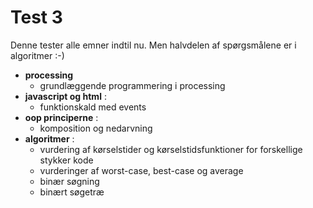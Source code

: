 # Test 3

Denne tester alle emner indtil nu. Men halvdelen af spørgsmålene er i algoritmer :-)

- **processing**
    - grundlæggende programmering i processing
- **javascript og html** :
    - funktionskald med events 
- **oop principerne** :
    - komposition og nedarvning
- **algoritmer** :
    - vurdering af kørselstider og kørselstidsfunktioner for forskellige stykker kode
    - vurderinger af worst-case, best-case og average
    - binær søgning
    - binært søgetræ 
